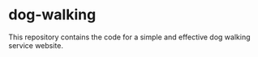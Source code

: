 # dog-walking
This repository contains the code for a simple and effective dog walking service website.
